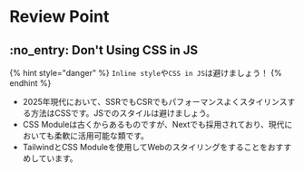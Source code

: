 # Review Point

## :no\_entry: Don't Using CSS in JS

{% hint style="danger" %}
`Inline style`や`CSS in JS`は避けましょう！
{% endhint %}



* 2025年現代において、SSRでもCSRでもパフォーマンスよくスタイリンスする方法はCSSです。JSでのスタイルは避けましょう。
* CSS Moduleは古くからあるものですが、Nextでも採用されており、現代においても柔軟に活用可能な類です。
* TailwindとCSS Moduleを使用してWebのスタイリングをすることをおすすめしています。

